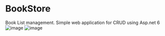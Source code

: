 # BookStore
Book List management.
Simple web application for CRUD using Asp.net 6 
![image](https://user-images.githubusercontent.com/49343788/213907305-02f673bd-c93f-4b42-aefd-e6aefd9bfd3b.png)
![image](https://user-images.githubusercontent.com/49343788/213907318-b72629fb-763d-4749-b090-4636272296ee.png)
